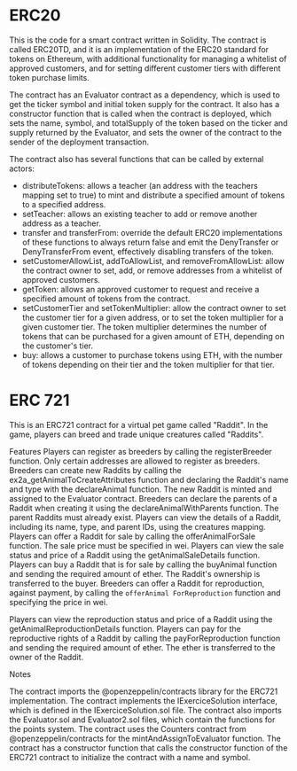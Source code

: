 # ERC20

This is the code for a smart contract written in Solidity. The contract is called ERC20TD, and it is an implementation of the ERC20 standard for tokens on Ethereum, with additional functionality for managing a whitelist of approved customers, and for setting different customer tiers with different token purchase limits.

The contract has an Evaluator contract as a dependency, which is used to get the ticker symbol and initial token supply for the contract. It also has a constructor function that is called when the contract is deployed, which sets the name, symbol, and totalSupply of the token based on the ticker and supply returned by the Evaluator, and sets the owner of the contract to the sender of the deployment transaction.

The contract also has several functions that can be called by external actors:

- distributeTokens: allows a teacher (an address with the teachers mapping set to true) to mint and distribute a specified amount of tokens to a specified address.
- setTeacher: allows an existing teacher to add or remove another address as a teacher.
- transfer and transferFrom: override the default ERC20 implementations of these functions to always return false and emit the DenyTransfer or DenyTransferFrom event, effectively disabling transfers of the token.
- setCustomerAllowList, addToAllowList, and removeFromAllowList: allow the contract owner to set, add, or remove addresses from a whitelist of approved customers.
- getToken: allows an approved customer to request and receive a specified amount of tokens from the contract.
- setCustomerTier and setTokenMultiplier: allow the contract owner to set the customer tier for a given address, or to set the token multiplier for a given customer tier. The token multiplier determines the number of tokens that can be purchased for a given amount of ETH, depending on the customer's tier.
- buy: allows a customer to purchase tokens using ETH, with the number of tokens depending on their tier and the token multiplier for that tier.

# ERC 721

This is an ERC721 contract for a virtual pet game called "Raddit". In the game, players can breed and trade unique creatures called "Raddits".

Features
Players can register as breeders by calling the registerBreeder function. Only certain addresses are allowed to register as breeders.
Breeders can create new Raddits by calling the ex2a_getAnimalToCreateAttributes function and declaring the Raddit's name and type with the declareAnimal function. The new Raddit is minted and assigned to the Evaluator contract.
Breeders can declare the parents of a Raddit when creating it using the declareAnimalWithParents function. The parent Raddits must already exist.
Players can view the details of a Raddit, including its name, type, and parent IDs, using the creatures mapping.
Players can offer a Raddit for sale by calling the offerAnimalForSale function. The sale price must be specified in wei.
Players can view the sale status and price of a Raddit using the getAnimalSaleDetails function.
Players can buy a Raddit that is for sale by calling the buyAnimal function and sending the required amount of ether. The Raddit's ownership is transferred to the buyer.
Breeders can offer a Raddit for reproduction, against payment, by calling the `offerAnimal ForReproduction` function and specifying the price in wei.

Players can view the reproduction status and price of a Raddit using the getAnimalReproductionDetails function.
Players can pay for the reproductive rights of a Raddit by calling the payForReproduction function and sending the required amount of ether. The ether is transferred to the owner of the Raddit.

Notes

The contract imports the @openzeppelin/contracts library for the ERC721 implementation.
The contract implements the IExerciceSolution interface, which is defined in the IExerciceSolution.sol file.
The contract also imports the Evaluator.sol and Evaluator2.sol files, which contain the functions for the points system.
The contract uses the Counters contract from @openzeppelin/contracts for the mintAndAssignToEvaluator function.
The contract has a constructor function that calls the constructor function of the ERC721 contract to initialize the contract with a name and symbol.
